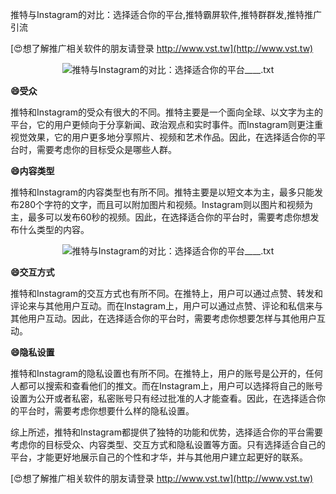 推特与Instagram的对比：选择适合你的平台,推特霸屏软件,推特群群发,推特推广引流

[😍想了解推广相关软件的朋友请登录 http://www.vst.tw](http://www.vst.tw)

 <center><img src="https://vst.tw/MP4/tuiguang/png/2.png" alt="推特与Instagram的对比：选择适合你的平台____.txt"></center>

**😄受众**

推特和Instagram的受众有很大的不同。推特主要是一个面向全球、以文字为主的平台，它的用户更倾向于分享新闻、政治观点和实时事件。而Instagram则更注重视觉效果，它的用户更多地分享照片、视频和艺术作品。因此，在选择适合你的平台时，需要考虑你的目标受众是哪些人群。

**😄内容类型**

推特和Instagram的内容类型也有所不同。推特主要是以短文本为主，最多只能发布280个字符的文字，而且可以附加图片和视频。Instagram则以图片和视频为主，最多可以发布60秒的视频。因此，在选择适合你的平台时，需要考虑你想发布什么类型的内容。

 <center><img src="https://vst.tw/MP4/tuiguang/png/8.png" alt="推特与Instagram的对比：选择适合你的平台____.txt"></center>

**😄交互方式**

推特和Instagram的交互方式也有所不同。在推特上，用户可以通过点赞、转发和评论来与其他用户互动。而在Instagram上，用户可以通过点赞、评论和私信来与其他用户互动。因此，在选择适合你的平台时，需要考虑你想要怎样与其他用户互动。

**😄隐私设置**

推特和Instagram的隐私设置也有所不同。在推特上，用户的账号是公开的，任何人都可以搜索和查看他们的推文。而在Instagram上，用户可以选择将自己的账号设置为公开或者私密，私密账号只有经过批准的人才能查看。因此，在选择适合你的平台时，需要考虑你想要什么样的隐私设置。

综上所述，推特和Instagram都提供了独特的功能和优势，选择适合你的平台需要考虑你的目标受众、内容类型、交互方式和隐私设置等方面。只有选择适合自己的平台，才能更好地展示自己的个性和才华，并与其他用户建立起更好的联系。

[😍想了解推广相关软件的朋友请登录 http://www.vst.tw](http://www.vst.tw)




